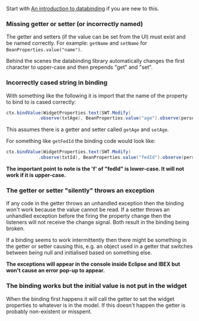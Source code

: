 Start with [An introduction to databinding](An-Introduction-to-Databinding) if you are new to this.

### Missing getter or setter (or incorrectly named)

The getter and setters (if the value can be set from the UI) must exist and be named correctly. For example: `getName` and `setName` for `BeanProperties.value("name")`.

Behind the scenes the databinding library automatically changes the first character to upper-case and then prepends "get" and "set". 

### Incorrectly cased string in binding

With something like the following it is import that the name of the property to bind to is cased correctly:
```java
ctx.bindValue(WidgetProperties.text(SWT.Modify)
            .observe(txtAge), BeanProperties.value("age").observe(person));
```

This assumes there is a getter and setter called `getAge` and `setAge`.

For something like `getFedId` the binding code would look like:

```java
ctx.bindValue(WidgetProperties.text(SWT.Modify)
            .observe(txtId), BeanProperties.value("fedId").observe(person));
```
**The important point to note is the 'f' of "fedId" is lower-case. It will not work if it is upper-case.**

### The getter or setter "silently" throws an exception

If any code in the getter throws an unhandled exception then the binding won't work because the value cannot be read.
If a setter throws an unhandled exception before the firing the property change then the listeners will not receive the change signal. Both result in the binding being broken.

If a binding seems to work intermittently then there might be something in the getter or setter causing this, e.g. an object used in a getter that switches between being null and initialised based on something else.

**The exceptions will appear in the console inside Eclipse and IBEX but won't cause an error pop-up to appear.**

### The binding works but the initial value is not put in the widget

When the binding first happens it will call the getter to set the widget properties to whatever is in the model. If this doesn't happen the getter is probably non-existent or misspent. 